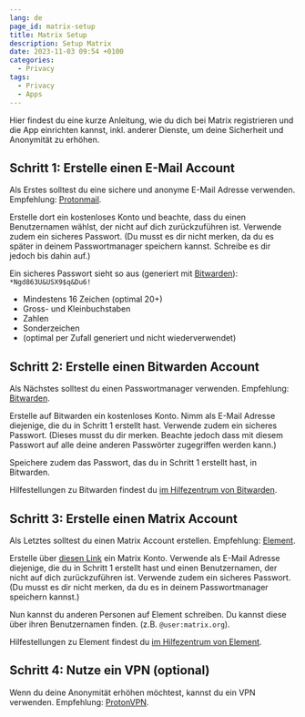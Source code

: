 ```yaml
---
lang: de
page_id: matrix-setup
title: Matrix Setup
description: Setup Matrix
date: 2023-11-03 09:54 +0100
categories:
  - Privacy
tags:
  - Privacy
  - Apps
---
```


Hier findest du eine kurze Anleitung, wie du dich bei Matrix registrieren und die App einrichten kannst, inkl. anderer Dienste, um deine Sicherheit und Anonymität zu erhöhen.

## Schritt 1: Erstelle einen E-Mail Account

Als Erstes solltest du eine sichere und anonyme E-Mail Adresse verwenden. Empfehlung: [Protonmail](https://proton.me/mail).

Erstelle dort ein kostenloses Konto und beachte, dass du einen Benutzernamen wählst, der nicht auf dich zurückzuführen ist. Verwende zudem ein sicheres Passwort. (Du musst es dir nicht merken, da du es später in deinem Passwortmanager speichern kannst. Schreibe es dir jedoch bis dahin auf.)

Ein sicheres Passwort sieht so aus (generiert mit [Bitwarden](https://bitwarden.com/password-generator)): `*Ngd863U&USX9$q&Du6!`

- Mindestens 16 Zeichen (optimal 20+)
- Gross- und Kleinbuchstaben
- Zahlen
- Sonderzeichen
- (optimal per Zufall generiert und nicht wiederverwendet)

## Schritt 2: Erstelle einen Bitwarden Account

Als Nächstes solltest du einen Passwortmanager verwenden. Empfehlung: [Bitwarden](https://bitwarden.com).

Erstelle auf Bitwarden ein kostenloses Konto. Nimm als E-Mail Adresse diejenige, die du in Schritt 1 erstellt hast. Verwende zudem ein sicheres Passwort. (Dieses musst du dir merken. Beachte jedoch dass mit diesem Passwort auf alle deine anderen Passwörter zugegriffen werden kann.)

Speichere zudem das Passwort, das du in Schritt 1 erstellt hast, in Bitwarden.

Hilfestellungen zu Bitwarden findest du [im Hilfezentrum von Bitwarden](https://bitwarden.com/help).

## Schritt 3: Erstelle einen Matrix Account

Als Letztes solltest du einen Matrix Account erstellen. Empfehlung: [Element](https://element.io).

Erstelle über [diesen Link](https://app.element.io) ein Matrix Konto. Verwende als E-Mail Adresse diejenige, die du in Schritt 1 erstellt hast und einen Benutzernamen, der nicht auf dich zurückzuführen ist. Verwende zudem ein sicheres Passwort. (Du musst es dir nicht merken, da du es in deinem Passwortmanager speichern kannst.)

Nun kannst du anderen Personen auf Element schreiben. Du kannst diese über ihren Benutzernamen finden. (z.B. `@user:matrix.org`).

Hilfestellungen zu Element findest du [im Hilfezentrum von Element](https://element.io/help).

## Schritt 4: Nutze ein VPN (optional)

Wenn du deine Anonymität erhöhen möchtest, kannst du ein VPN verwenden. Empfehlung: [ProtonVPN](https://proton.me/vpn).
